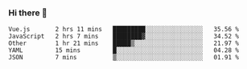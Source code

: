 ### Hi there 👋

<!--
**Hundeklemmen/Hundeklemmen** is a ✨ _special_ ✨ repository because its `README.md` (this file) appears on your GitHub profile.

Here are some ideas to get you started:

- 🔭 I’m currently working on ...
- 🌱 I’m currently learning ...
- 👯 I’m looking to collaborate on ...
- 🤔 I’m looking for help with ...
- 💬 Ask me about ...
- 📫 How to reach me: ...
- 😄 Pronouns: ...
- ⚡ Fun fact: ...
-->
<!--START_SECTION:waka-->
```text
Vue.js       2 hrs 11 mins   █████████░░░░░░░░░░░░░░░░   35.56 % 
JavaScript   2 hrs 7 mins    ████████▓░░░░░░░░░░░░░░░░   34.52 % 
Other        1 hr 21 mins    █████▒░░░░░░░░░░░░░░░░░░░   21.97 % 
YAML         15 mins         █░░░░░░░░░░░░░░░░░░░░░░░░   04.28 % 
JSON         7 mins          ▒░░░░░░░░░░░░░░░░░░░░░░░░   01.91 % 
```
<!--END_SECTION:waka-->
